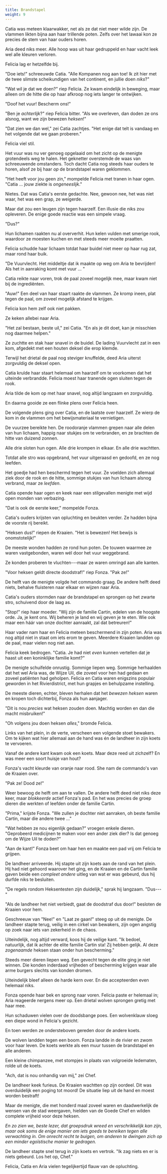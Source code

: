 ```yaml
---
title: Brandstapel
weight: 9
---
```

Catia was meteen klaarwakker, net als ze dat niet meer wilde zijn. De vlammen likten bijna aan haar trillende poten. Zelfs over het lawaai kon ze precies de stem van haar ouders horen. 

Aria deed niks meer. Alle hoop was uit haar gedruppeld en haar vacht leek wel alle kleuren verloren.

Felicia lag er hetzelfde bij.

"Doe iets!" schreeuwde Catia. "Alle Kompanen nog aan toe! Ik zit hier met de twee slimste scheikundigen van het continent, en jullie doen _niks_?"

"Wat wil je dat we doen?" riep Felicia. Ze kwam eindelijk in beweging, maar alleen om de hitte die op haar afkroop nog iets langer te ontwijken.

"Doof het vuur! Bescherm ons!"

"Ben je _achterlijk_?" riep Felicia bitter. "Als we overleven, dan doden ze ons alsnog, want we zijn bewezen _heksen_!"

"Dat zien we dan wel," zei Catia zachtjes. "Het enige dat telt is vandaag en het volgende dat we gaan proberen."

Felicia viel stil. 

Het vuur was nu ver genoeg opgelaaid om het zicht op de menigte grotendeels weg te halen. Het geknetter overstemde de waas van schreeuwende omstanders. Toch dacht Catia nog steeds haar ouders te horen, alsof ze bij haar _op_ de brandstapel waren geklommen.

"Het heeft voor jou geen zin," mompelde Felicia met tranen in haar ogen. "Catia ... jouw ziekte is _ongeneeslijk_."

Nietes. Dat was Catia's eerste gedachte. Nee, gewoon nee, het was niet waar, het was een grap, ze weigerde.

Maar dat zou een leugen zijn tegen haarzelf. Een illusie die niks zou opleveren. De enige goede reactie was een simpele vraag.

"Dus?"

Hun lichamen raakten nu al oververhit. Hun kelen vulden met smerige rook, waardoor ze moesten kuchen en met steeds meer moeite praatten.

Felicia schudde haar lichaam totdat haar buidel niet meer op haar rug zat, maar rond haar buik. 

"De Vuurvlecht. Het middeltje dat ik maakte op weg om Aria te bevrijden! Als het in aanraking komt met vuur ... "

Catia reikte naar voren, trok de paal zoveel mogelijk mee, maar kwam niet bij de ingrediënten.

"Auw!" Een deel van haar staart raakte de vlammen. Ze kromp ineen, plat tegen de paal, om zoveel mogelijk afstand te krijgen.

Felicia kon hem zelf ook niet pakken.

Ze keken allebei naar Aria.

"Het zal bestaan, beste uil," zei Catia. "En als je dit doet, kan je misschien nog daarmee helpen."

Ze zuchtte en stak haar snavel in de buidel. De lading Vuurvlecht zat in een kom, afgedekt met een houten deksel die erop klemde.

Terwijl het drietal de paal nog steviger knuffelde, deed Aria uiterst zorgvuldig de deksel open. 

Catia krulde haar staart helemaal om haarzelf om te voorkomen dat het uiteinde verbrandde. Felicia moest haar tranende ogen sluiten tegen de rook.

Aria tilde de kom op met haar snavel, nog altijd langzaam en zorgvuldig.

En daarna gooide ze een flinke plens over Felicia heen.

De volgende plens ging over Catia, en de laatste over haarzelf. Ze wierp de kom in de vlammen om het bewijsmateriaal te vernietigen.

De vuurzee bereikte hen. De roodoranje vlammen grepen naar alle delen van hun lichaam, happig naar stukjes om te verbranden, en ze brachten de hitte van duizend zonnen.

Alle drie sloten hun ogen. Alle drie krompen in elkaar. En alle drie wachtten.

Totdat alle stro was opgebrand, het vuur uitgeraasd en gedoofd, en ze nog leefden.

Het goedje had hen beschermd tegen het vuur. Ze voelden zich allemaal ziek door de rook en de hitte, sommige stukjes van hun lichaam alsnog verbrand, maar ze _leefden_.

Catia opende haar ogen en keek naar een stilgevallen menigte met wijd open monden van verbazing.

"Dat is ook de eerste keer," mompelde Fonza.

Catia's ouders krijsten van opluchting en beukten verder. Ze hadden bijna de voorste rij bereikt.

"Heksen dus!" riepen de Kraaien. "Het is bewezen! Het bewijs is onomstotelijk!"

De meeste wonden hadden ze rond hun poten. De touwen waarmee ze waren vastgebonden, waren wél door het vuur weggebrand.

Ze konden proberen te vluchten---maar ze waren omringd aan alle kanten.

"Voor heksen geldt directe doodstraf!" riep Fonza. "Pak ze!"

De helft van de menigte volgde het commando graag. De andere helft deed niets, behalve fluisteren naar elkaar en wijzen naar Aria.

Catia's ouders stormden naar de brandstapel en sprongen op het zwarte stro, schuivend door de laag as. 

"Stop!" riep haar moeder. "Wij zijn de familie Cartin, edelen van de hoogste orde. Ja, je kent ons. Wij beheren je land en wij geven je te eten. Wie ook maar een háár van onze dochter aanraakt, zal dat betreuren!"

Haar vader nam haar en Felicia meteen beschermend in zijn poten. Aria was nog altijd niet in staat om iets erom te geven. Meerdere Kraaien landden op de paal, maar vielen nog niet aan.

Felicia keek bedrogen. "Catia. Je had niet _even_ kunnen vertellen dat je haast uit een koninklijke familie komt?"

De menigte schuifelde onrustig. Sommige liepen weg. Sommige herhaalden dat het wel Aria was, de Wijze Uil, die zoveel voor hen had gedaan en zoveel patiënten had geholpen. Felicia en Catia waren enigszins populair geworden in het Rivierdistrict, met hun grapjes en behulpzame instelling.

De meeste dieren, echter, bleven herhalen dat het _bewezen heksen_ waren en kropen toch dichterbij, Fonza als hun aanjager.

"Dit is nou _precies_ wat heksen zouden doen. Machtig worden en dan die macht misbruiken!"

"Oh volgens jou doen heksen _alles_," bromde Felicia. 

Links van het plein, in de verte, verscheen een volgende stoet bewakers. Om te kijken wat hier allemaal aan de hand was én de landheer in zijn koets te vervoeren.

Vanaf de andere kant kwam ook een koets. Maar deze reed uit zichzelf? En was meer een soort huisje van hout?

Fonza's vacht kleurde van oranje naar rood. She nam de commando's van de Kraaien over.

"Pak ze! Dood ze!"

Weer bewoog de helft om aan te vallen. De andere helft deed niet niks deze keer, maar _blokkeerde_ actief Fonza's pad. En het was precies de groep dieren die werkten of leefden onder de familie Cartin.

"Prima," krijste Fonza. "We zullen je dochter niet aanraken, oh beste familie Cartin, maar die andere twee ..."

"Wat hebben ze nou eigenlijk gedaan?" vroegen enkele dieren. "Geprobeerd medicijnen te maken voor een ander ziek dier? Is dat genoeg om de Wijze Uil te doden?"

"Aan de kant!" Fonza beet om haar hen en maakte een pad vrij om Felicia te grijpen.

De landheer arriveerde. Hij stapte uit zijn koets aan de rand van het plein. Hij had niet gehoord waarover het ging, en de Kraaien en de Cartin familie gaven beide een _compleet andere_ uitleg van wat er was gebeurd, dus hij durfde niks te besluiten.

"De regels rondom Heksentesten zijn duidelijk," sprak hij langzaam. "Dus---"

"Als de landheer het niet verbiedt, gaat de doodstraf dus door!" besloten de Kraaien voor hem.

Geschreeuw van "Nee!" en "Laat ze gaan!" steeg op uit de menigte. De landheer stapte terug, veilig in een cirkel van bewakers, zijn ogen angstig op zoek naar iets van zekerheid in de chaos.

Uiteindelijk, nog altijd verward, koos hij de veilige kant. "Ik bedoel, natuurlijk, dat ik achter de elite familie Cartin sta! Zij hebben gelijk. Al deze _zogenaamde_ heksen staan onder hun bescherming."

Steeds meer dieren liepen weg. Een gevecht tegen de elite ging je niet winnen. Die konden inderdaad vrijheden of bescherming krijgen waar alle arme burgers slechts van konden dromen.

Uiteindelijk bleef alleen de harde kern over. En die accepteerden even helemaal niks.

Fonza opende haar bek en sprong naar voren. Felicia paste er helemaal in; Aria reageerde nergens meer op. Een drietal wolven sprongen gretig met haar mee.

Hun schaduwen vielen over de doodsbange poes. Een wolvenklauw sloeg een diepe wond in Felicia's gezicht.

En toen werden ze ondersteboven gereden door de andere koets.

De wolven landden tegen een boom. Fonza landde in de rivier en zwom voor haar leven. De koets werkte als een muur tussen de brandstapel en alle anderen.

Een kleine chimpanzee, met stompjes in plaats van volgroeide ledematen, rolde uit de koets.

"Ach, dat is nou onhandig van mij," zei Chef.

De landheer keek furieus. De Kraaien wachtten op zijn oordeel. Dit was overduidelijk een poging tot moord! De situatie liep uit de hand en moest worden bestraft!

Maar de menigte, die met honderd maal zoveel waren en daadwerkelijk de wensen van de stad weergaven, hielden van de Goede Chef en wilden complete vrijheid voor deze heksen.

_En zo zien we, beste lezer, dat groepsdruk wreed en verschrikkelijk kan zijn, maar ook soms de enige manier om iets goeds te bereiken tegen alle verwachting in. Om onrecht recht te buigen, om anderen te dwingen zich op een minder egoïstische manier te gedragen._

De landheer stapte snel terug in zijn koets en vertrok. "Ik zag niets en er is niets gebeurd. Los het op, Chef."

Felicia, Catia en Aria vielen tegelijkertijd flauw van de opluchting.
